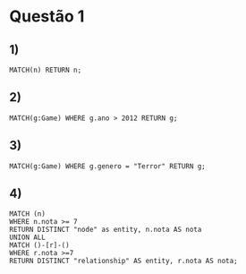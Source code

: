 # Questão 1
## 1) 
`MATCH(n) RETURN n;`

## 2) 
`MATCH(g:Game) WHERE g.ano > 2012 RETURN g;`

## 3)
`MATCH(g:Game) WHERE g.genero = "Terror" RETURN g;`

## 4)
~~~
MATCH (n) 
WHERE n.nota >= 7
RETURN DISTINCT "node" as entity, n.nota AS nota
UNION ALL 
MATCH ()-[r]-() 
WHERE r.nota >=7
RETURN DISTINCT "relationship" AS entity, r.nota AS nota;
~~~